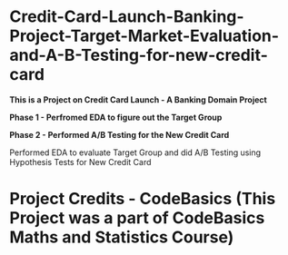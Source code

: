 # Credit-Card-Launch-Banking-Project-Target-Market-Evaluation-and-A-B-Testing-for-new-credit-card

**This is a Project on Credit Card Launch - A Banking Domain Project**

**Phase 1 - Perfromed EDA to figure out the Target Group**

**Phase 2 - Performed A/B Testing for the New Credit Card**

Performed EDA to evaluate Target Group and did A/B Testing using Hypothesis Tests for New Credit Card

# **Project Credits - CodeBasics (This Project was a part of CodeBasics Maths and Statistics Course)**

